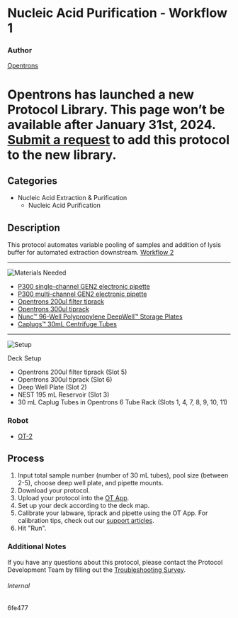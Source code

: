 # Nucleic Acid Purification - Workflow 1

### Author
[Opentrons](https://opentrons.com/)


# Opentrons has launched a new Protocol Library. This page won’t be available after January 31st, 2024. [Submit a request](https://docs.google.com/forms/d/e/1FAIpQLSdYYp9QCKow4nn0KlCVsMS3HX0eJ0N9O7-erajKvcpT0lWbSg/viewform) to add this protocol to the new library.

## Categories
* Nucleic Acid Extraction & Purification
	* Nucleic Acid Purification

## Description
This protocol automates variable pooling of samples and addition of lysis buffer for automated extraction downstream. 
[Workflow 2](https://develop.protocols.opentrons.com/protocol/6fe477-workflow-2)

---
![Materials Needed](https://s3.amazonaws.com/opentrons-protocol-library-website/custom-README-images/001-General+Headings/materials.png)

* [P300 single-channel GEN2 electronic pipette](https://shop.opentrons.com/collections/ot-2-pipettes/products/single-channel-electronic-pipette)
* [P300 multi-channel GEN2 electronic pipette](https://shop.opentrons.com/collections/ot-2-robot/products/8-channel-electronic-pipette)
* [Opentrons 200ul filter tiprack](https://shop.opentrons.com/collections/opentrons-tips/products/opentrons-200ul-filter-tips)
* [Opentrons 300ul tiprack](https://shop.opentrons.com/collections/opentrons-tips/products/opentrons-300ul-tips)
* [Nunc™ 96-Well Polypropylene DeepWell™ Storage Plates](https://www.thermofisher.com/order/catalog/product/260251#/260251)
* [Caplugs™ 30mL Centrifuge Tubes](https://www.fishersci.com/shop/products/evergreen-scientific-30ml-centrifuge-tubes-30ml-freestanding-tubes-with-caps-sterile-500-cs-50-bags-10/22044320)

---
![Setup](https://s3.amazonaws.com/opentrons-protocol-library-website/custom-README-images/001-General+Headings/Setup.png)

Deck Setup
* Opentrons 200ul filter tiprack (Slot 5)
* Opentrons 300ul tiprack (Slot 6)
* Deep Well Plate (Slot 2)
* NEST 195 mL Reservoir (Slot 3)
* 30 mL Caplug Tubes in Opentrons 6 Tube Rack (Slots 1, 4, 7, 8, 9, 10, 11)

### Robot
* [OT-2](https://opentrons.com/ot-2)

## Process
1. Input total sample number (number of 30 mL tubes), pool size (between 2-5), choose deep well plate, and pipette mounts.
2. Download your protocol.
3. Upload your protocol into the [OT App](https://opentrons.com/ot-app).
4. Set up your deck according to the deck map.
5. Calibrate your labware, tiprack and pipette using the OT App. For calibration tips, check out our [support articles](https://support.opentrons.com/en/collections/1559720-guide-for-getting-started-with-the-ot-2).
6. Hit "Run".

### Additional Notes
If you have any questions about this protocol, please contact the Protocol Development Team by filling out the [Troubleshooting Survey](https://protocol-troubleshooting.paperform.co/).

###### Internal
6fe477